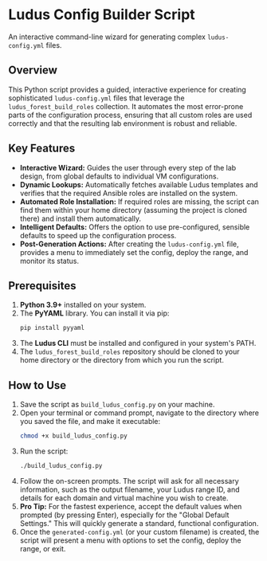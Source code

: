 # Ludus Config Builder Script

An interactive command-line wizard for generating complex `ludus-config.yml` files.

## Overview

This Python script provides a guided, interactive experience for creating sophisticated `ludus-config.yml` files that leverage the `ludus_forest_build_roles` collection. It automates the most error-prone parts of the configuration process, ensuring that all custom roles are used correctly and that the resulting lab environment is robust and reliable.

## Key Features

* **Interactive Wizard:** Guides the user through every step of the lab design, from global defaults to individual VM configurations.
* **Dynamic Lookups:** Automatically fetches available Ludus templates and verifies that the required Ansible roles are installed on the system.
* **Automated Role Installation:** If required roles are missing, the script can find them within your home directory (assuming the project is cloned there) and install them automatically.
* **Intelligent Defaults:** Offers the option to use pre-configured, sensible defaults to speed up the configuration process.
* **Post-Generation Actions:** After creating the `ludus-config.yml` file, provides a menu to immediately set the config, deploy the range, and monitor its status.

## Prerequisites

1.  **Python 3.9+** installed on your system.
2.  The **PyYAML** library. You can install it via pip:
    ```bash
    pip install pyyaml
    ```
3.  The **Ludus CLI** must be installed and configured in your system's PATH.
4.  The `ludus_forest_build_roles` repository should be cloned to your home directory or the directory from which you run the script.

## How to Use

1.  Save the script as `build_ludus_config.py` on your machine.
2.  Open your terminal or command prompt, navigate to the directory where you saved the file, and make it executable:
    ```bash
    chmod +x build_ludus_config.py
    ```
3.  Run the script:
    ```bash
    ./build_ludus_config.py
    ```
4.  Follow the on-screen prompts. The script will ask for all necessary information, such as the output filename, your Ludus range ID, and details for each domain and virtual machine you wish to create.
5.  **Pro Tip:** For the fastest experience, accept the default values when prompted (by pressing Enter), especially for the "Global Default Settings." This will quickly generate a standard, functional configuration.
6.  Once the `generated-config.yml` (or your custom filename) is created, the script will present a menu with options to set the config, deploy the range, or exit.
